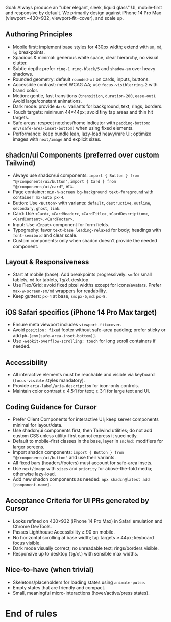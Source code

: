 Goal: Always produce an "uber elegant, sleek, liquid glass" UI, mobile‑first and responsive by default. We primarily design against iPhone 14 Pro Max (viewport ~430×932, viewport-fit=cover), and scale up.

## Authoring Principles

- Mobile first: implement base styles for 430px width; extend with `sm`, `md`, `lg` breakpoints.
- Spacious & minimal: generous white space, clear hierarchy, no visual clutter.
- Subtle depth: prefer `ring-1 ring-black/5` and `shadow-sm` over heavy shadows.
- Rounded geometry: default `rounded-xl` on cards, inputs, buttons.
- Accessible contrast: meet WCAG AA; use `focus-visible:ring-2` with brand color.
- Motion: gentle, fast transitions (`transition`, `duration-200`, `ease-out`). Avoid large/constant animations.
- Dark mode: provide `dark:` variants for background, text, rings, borders.
- Touch targets: minimum 44×44px; avoid tiny tap areas and thin hit targets.
- Safe areas: respect notches/home indicator with `padding-bottom: env(safe-area-inset-bottom)` when using fixed elements.
- Performance: keep bundle lean, lazy-load heavy/rare UI; optimize images with `next/image` and explicit sizes.

## shadcn/ui Components (preferred over custom Tailwind)

- Always use shadcn/ui components: `import { Button } from "@/components/ui/button"`, `import { Card } from "@/components/ui/card"`, etc.
- Page container: `min-h-screen bg-background text-foreground` with `container mx-auto px-4`.
- Button: Use `<Button>` with variants: `default`, `destructive`, `outline`, `secondary`, `ghost`, `link`.
- Card: Use `<Card>`, `<CardHeader>`, `<CardTitle>`, `<CardDescription>`, `<CardContent>`, `<CardFooter>`.
- Input: Use `<Input>` component for form fields.
- Typography: favor `text-base leading-relaxed` for body; headings with `font-semibold` and clear scale.
- Custom components: only when shadcn doesn't provide the needed component.

## Layout & Responsiveness

- Start at mobile (base). Add breakpoints progressively: `sm` for small tablets, `md` for tablets, `lg`/`xl` desktop.
- Use Flex/Grid; avoid fixed pixel widths except for icons/avatars. Prefer `max-w-screen-sm/md` wrappers for readability.
- Keep gutters: `px-4` at base, `sm:px-6`, `md:px-8`.

## iOS Safari specifics (iPhone 14 Pro Max target)

- Ensure meta viewport includes `viewport-fit=cover`.
- Avoid `position: fixed` footer without safe-area padding; prefer sticky or add `pb-[env(safe-area-inset-bottom)]`.
- Use `-webkit-overflow-scrolling: touch` for long scroll containers if needed.

## Accessibility

- All interactive elements must be reachable and visible via keyboard (`focus-visible` styles mandatory).
- Provide `aria-label`/`aria-description` for icon-only controls.
- Maintain color contrast ≥ 4.5:1 for text; ≥ 3:1 for large text and UI.

## Coding Guidance for Cursor

- Prefer Client Components for interactive UI; keep server components minimal for layout/data.
- Use shadcn/ui components first, then Tailwind utilities; do not add custom CSS unless utility-first cannot express it succinctly.
- Default to mobile-first classes in the base, layer in `sm:`/`md:` modifiers for larger screens.
- Import shadcn components: `import { Button } from "@/components/ui/button"` and use their variants.
- All fixed bars (headers/footers) must account for safe-area insets.
- Use `next/image` with `sizes` and `priority` for above-the-fold media; otherwise lazy-load.
- Add new shadcn components as needed: `npx shadcn@latest add [component-name]`.

## Acceptance Criteria for UI PRs generated by Cursor

- Looks refined on 430×932 (iPhone 14 Pro Max) in Safari emulation and Chrome DevTools.
- Passes Lighthouse Accessibility ≥ 90 on mobile.
- No horizontal scrolling at base width; tap targets ≥ 44px; keyboard focus visible.
- Dark mode visually correct; no unreadable text; rings/borders visible.
- Responsive up to desktop (`lg`/`xl`) with sensible max widths.

## Nice-to-have (when trivial)

- Skeletons/placeholders for loading states using `animate-pulse`.
- Empty states that are friendly and compact.
- Small, meaningful micro-interactions (hover/active/press states).

# End of rules

